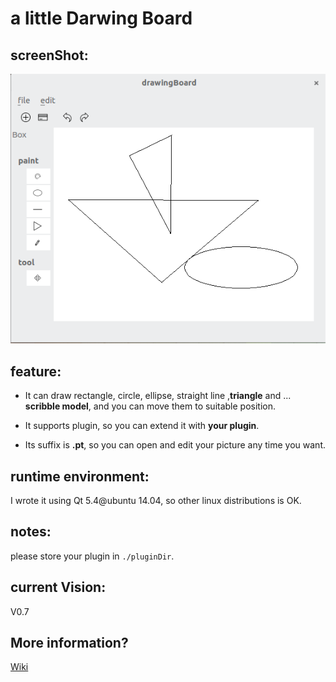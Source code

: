 # a little Darwing Board

## screenShot:
![screenShot](/screenShot.png  "appliction")

## feature:
* It can draw rectangle, circle, ellipse, straight line ,**triangle** and ... **scribble model**, and you can move them to suitable position.

* It supports plugin, so you can extend it with **your plugin**.

* Its suffix is **.pt**, so you can open and edit your picture any time you want.

## runtime environment: ##

I wrote it using Qt 5.4@ubuntu 14.04, so other linux distributions is OK.


## notes: ##
please store your plugin in `./pluginDir`.

## current Vision: ##
V0.7


## More information? ##
[Wiki](dhttps://github.com/Lw-Cui/Drawing-board/wiki)
